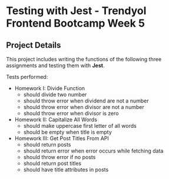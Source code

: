 # Testing with Jest - Trendyol Frontend Bootcamp Week 5

## Project Details

This project includes writing the functions of the following three assignments and testing them with **Jest**.

Tests performed:

- Homework I: Divide Function
  - should divide two number
  - should throw error when dividend are not a number
  - should throw error when divisor are not a number
  - should throw error when divisor is zero
- Homework II: Capitalize All Words
  - should make uppercase first letter of all words
  - should be empty when title is empty
- Homework III: Get Post Titles From API
  - should return posts
  - should return error when error occurs while fetching data
  - should throw error if no posts
  - should return post titles
  - should have title attributes in posts
